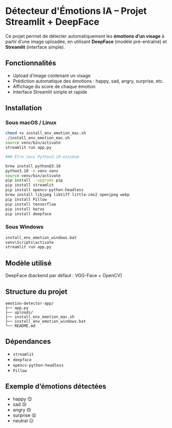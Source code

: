 # Détecteur d'Émotions IA – Projet Streamlit + DeepFace

Ce projet permet de détecter automatiquement les **émotions d’un visage** à partir d’une image uploadée, en utilisant **DeepFace** (modèle pré-entraîné) et **Streamlit** (interface simple).

## Fonctionnalités

- Upload d’image contenant un visage
- Prédiction automatique des émotions : happy, sad, angry, surprise, etc.
- Affichage du score de chaque émotion
- Interface Streamlit simple et rapide



## Installation

### Sous macOS / Linux


```bash
chmod +x install_env_emotion_mac.sh
./install_env_emotion_mac.sh
source venv/bin/activate
streamlit run app.py
```

```bash si erreur streamlit
### Etre sous Python3.10 minimum

brew install python@3.10
python3.10 -m venv venv
source venv/bin/activate
pip install --upgrade pip
pip install streamlit
pip install opencv-python-headless
brew install libjpeg libtiff little-cms2 openjpeg webp
pip install Pillow
pip install tensorflow
pip install keras
pip install deepface

```


### Sous Windows

```bat
install_env_emotion_windows.bat
venv\Scripts\activate
streamlit run app.py
```



## Modèle utilisé

DeepFace (backend par défaut : VGG-Face + OpenCV)



## Structure du projet

```
emotion-detector-app/
├── app.py
├── uploads/
├── install_env_emotion_mac.sh
├── install_env_emotion_windows.bat
└── README.md
```


## Dépendances

- `streamlit`
- `deepface`
- `opencv-python-headless`
- `Pillow`



##  Exemple d’émotions détectées

- happy 😊
- sad 😢
- angry 😠
- surprise 😮
- neutral 😐


